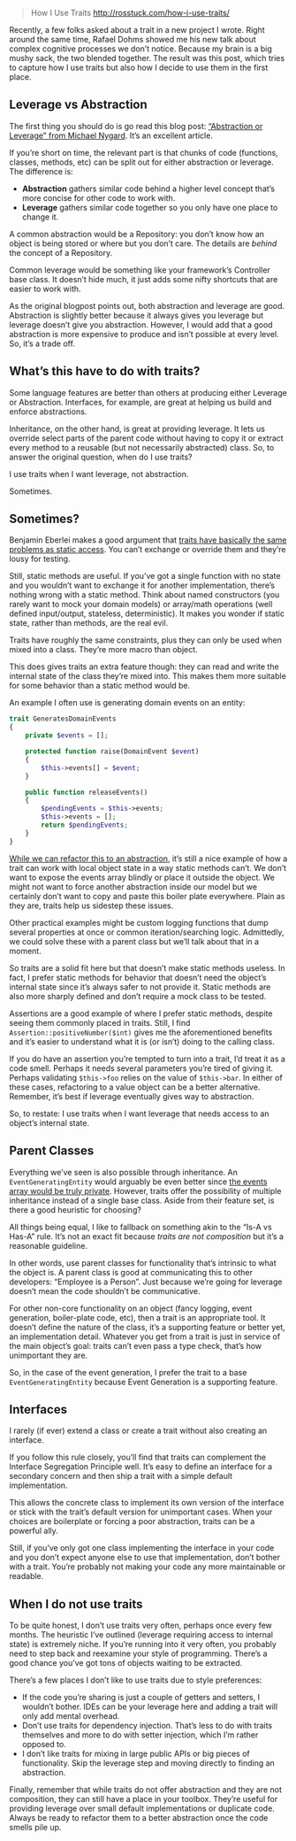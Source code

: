 >How I Use Traits
http://rosstuck.com/how-i-use-traits/

Recently, a few folks asked about a trait in a new project I wrote. Right around the same time, Rafael Dohms showed me his new talk about complex cognitive processes we don’t notice. Because my brain is a big mushy sack, the two blended together. The result was this post, which tries to capture how I use traits but also how I decide to use them in the first place.

## Leverage vs Abstraction

The first thing you should do is go read this blog post: [“Abstraction or Leverage” from Michael Nygard](http://thinkrelevance.com/blog/2013/04/04/abstraction-or-leverage). It’s an excellent article.

If you’re short on time, the relevant part is that chunks of code (functions, classes, methods, etc) can be split out for either abstraction or leverage. The difference is:

*   **Abstraction** gathers similar code behind a higher level concept that’s more concise for other code to work with.
*   **Leverage** gathers similar code together so you only have one place to change it.

A common abstraction would be a Repository: you don’t know how an object is being stored or where but you don’t care. The details are _behind_ the concept of a Repository.

Common leverage would be something like your framework’s Controller base class. It doesn’t hide much, it just adds some nifty shortcuts that are easier to work with.

As the original blogpost points out, both abstraction and leverage are good. Abstraction is slightly better because it always gives you leverage but leverage doesn’t give you abstraction. However, I would add that a good abstraction is more expensive to produce and isn’t possible at every level. So, it’s a trade off.

## What’s this have to do with traits?

Some language features are better than others at producing either Leverage or Abstraction. Interfaces, for example, are great at helping us build and enforce abstractions.

Inheritance, on the other hand, is great at providing leverage. It lets us override select parts of the parent code without having to copy it or extract every method to a reusable (but not necessarily abstracted) class. So, to answer the original question, when do I use traits?

I use traits when I want leverage, not abstraction.

Sometimes.

## Sometimes?

Benjamin Eberlei makes a good argument that [traits have basically the same problems as static access](http://www.whitewashing.de/2013/04/12/traits_are_static_access.html). You can’t exchange or override them and they’re lousy for testing.

Still, static methods are useful. If you’ve got a single function with no state and you wouldn’t want to exchange it for another implementation, there’s nothing wrong with a static method. Think about named constructors (you rarely want to mock your domain models) or array/math operations (well defined input/output, stateless, deterministic). It makes you wonder if static state, rather than methods, are the real evil.

Traits have roughly the same constraints, plus they can only be used when mixed into a class. They’re more macro than object.

This does gives traits an extra feature though: they can read and write the internal state of the class they’re mixed into. This makes them more suitable for some behavior than a static method would be.

An example I often use is generating domain events on an entity:

```php
trait GeneratesDomainEvents
{
    private $events = [];

    protected function raise(DomainEvent $event)
    {
        $this->events[] = $event;
    }

    public function releaseEvents()
    {
        $pendingEvents = $this->events;
        $this->events = [];
        return $pendingEvents;
    }
}
```

[While we can refactor this to an abstraction](https://gist.github.com/rosstuck/09804eed5fb9020a1ff0), it’s still a nice example of how a trait can work with local object state in a way static methods can’t. We don’t want to expose the events array blindly or place it outside the object. We might not want to force another abstraction inside our model but we certainly don’t want to copy and paste this boiler plate everywhere. Plain as they are, traits help us sidestep these issues.

Other practical examples might be custom logging functions that dump several properties at once or common iteration/searching logic. Admittedly, we could solve these with a parent class but we’ll talk about that in a moment.

So traits are a solid fit here but that doesn’t make static methods useless. In fact, I prefer static methods for behavior that doesn’t need the object’s internal state since it’s always safer to not provide it. Static methods are also more sharply defined and don’t require a mock class to be tested.

Assertions are a good example of where I prefer static methods, despite seeing them commonly placed in traits. Still, I find `Assertion::positiveNumber($int)` gives me the aforementioned benefits and it’s easier to understand what it is (or isn’t) doing to the calling class.

If you do have an assertion you’re tempted to turn into a trait, I’d treat it as a code smell. Perhaps it needs several parameters you’re tired of giving it. Perhaps validating `$this->foo` relies on the value of `$this->bar`. In either of these cases, refactoring to a value object can be a better alternative. Remember, it’s best if leverage eventually gives way to abstraction.

So, to restate: I use traits when I want leverage that needs access to an object’s internal state.

## Parent Classes

Everything we’ve seen is also possible through inheritance. An `EventGeneratingEntity` would arguably be even better since [the events array would be truly private](http://3v4l.org/M80Zl). However, traits offer the possibility of multiple inheritance instead of a single base class. Aside from their feature set, is there a good heuristic for choosing?

All things being equal, I like to fallback on something akin to the “Is-A vs Has-A” rule. It’s not an exact fit because _traits are not composition_ but it’s a reasonable guideline.

In other words, use parent classes for functionality that’s intrinsic to what the object is. A parent class is good at communicating this to other developers: “Employee is a Person”. Just because we’re going for leverage doesn’t mean the code shouldn’t be communicative.

For other non-core functionality on an object (fancy logging, event generation, boiler-plate code, etc), then a trait is an appropriate tool. It doesn’t define the nature of the class, it’s a supporting feature or better yet, an implementation detail. Whatever you get from a trait is just in service of the main object’s goal: traits can’t even pass a type check, that’s how unimportant they are.

So, in the case of the event generation, I prefer the trait to a base `EventGeneratingEntity` because Event Generation is a supporting feature.

## Interfaces

I rarely (if ever) extend a class or create a trait without also creating an interface.

If you follow this rule closely, you’ll find that traits can complement the Interface Segregation Principle well. It’s easy to define an interface for a secondary concern and then ship a trait with a simple default implementation.

This allows the concrete class to implement its own version of the interface or stick with the trait’s default version for unimportant cases. When your choices are boilerplate or forcing a poor abstraction, traits can be a powerful ally.

Still, if you’ve only got one class implementing the interface in your code and you don’t expect anyone else to use that implementation, don’t bother with a trait. You’re probably not making your code any more maintainable or readable.

## When I do not use traits

To be quite honest, I don’t use traits very often, perhaps once every few months. The heuristic I’ve outlined (leverage requiring access to internal state) is extremely niche. If you’re running into it very often, you probably need to step back and reexamine your style of programming. There’s a good chance you’ve got tons of objects waiting to be extracted.

There’s a few places I don’t like to use traits due to style preferences:

*   If the code you’re sharing is just a couple of getters and setters, I wouldn’t bother. IDEs can be your leverage here and adding a trait will only add mental overhead.
*   Don’t use traits for dependency injection. That’s less to do with traits themselves and more to do with setter injection, which I’m rather opposed to.
*   I don’t like traits for mixing in large public APIs or big pieces of functionality. Skip the leverage step and moving directly to finding an abstraction.

Finally, remember that while traits do not offer abstraction and they are not composition, they can still have a place in your toolbox. They’re useful for providing leverage over small default implementations or duplicate code. Always be ready to refactor them to a better abstraction once the code smells pile up.
